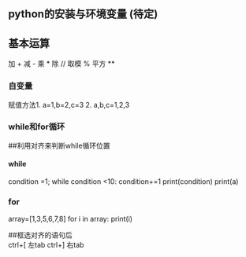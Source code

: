 
## python的安装与环境变量  (待定)

## 基本运算

加    +
减    -
乘    *
除    //
取模  %
平方  **

### 自变量

赋值方法1. a=1,b=2,c=3
        2. a,b,c=1,2,3
        
### while和for循环

##利用对齐来判断while循环位置

#### while      

condition =1;
while condition <10:
  condition+=1
  print(condition)
print(a)   

### for

array=[1,3,5,6,7,8]
for i in array:
    print(i)

##框选对齐的语句后  
ctrl+[  左tab 
ctrl+]  右tab
    
